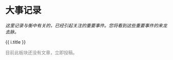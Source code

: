 # 大事记录

*这里记录与衡中有关的，已经引起关注的重要事件。您将看到这些重要事件的来龙去脉。*

<div v-for="i in $article()">
    <p>
        <router-link :to="i.path">{{ i.title }}</router-link>
    </p>
</div>

<p style="color:grey" v-if="$article().length === 0">目前此板块还没有文章，立即<router-link to="../contribute">投稿</router-link>。</p>
